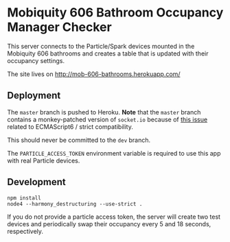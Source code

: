 # Mobiquity 606 Bathroom Occupancy Manager Checker

This server connects to the Particle/Spark devices mounted
in the Mobiquity 606 bathrooms and creates a table that is
updated with their occupancy settings.

The site lives on http://mob-606-bathrooms.herokuapp.com/

## Deployment
The `master` branch is pushed to Heroku. **Note** that the
`master` branch contains a monkey-patched version of
`socket.io` because of [this issue](https://github.com/socketio/socket.io/issues/2155)
related to ECMAScript6 / strict compatibility.

This should never be committed to the `dev` branch.

The `PARTICLE_ACCESS_TOKEN` environment variable is required
to use this app with real Particle devices.

## Development

    npm install
    node4 --harmony_destructuring --use-strict .

If you do not provide a particle access token, the server
will create two test devices and periodically swap their
occupancy every 5 and 18 seconds, respectively.

